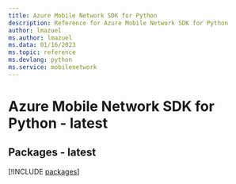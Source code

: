 ```yaml
---
title: Azure Mobile Network SDK for Python
description: Reference for Azure Mobile Network SDK for Python
author: lmazuel
ms.author: lmazuel
ms.data: 01/16/2023
ms.topic: reference
ms.devlang: python
ms.service: mobilenetwork
---
```

# Azure Mobile Network SDK for Python - latest
## Packages - latest
[!INCLUDE [packages](mobile-network-index.md)]